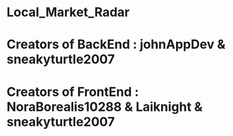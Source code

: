 # Local_Market_Radar
# Creators of BackEnd : johnAppDev & sneakyturtle2007
# Creators of FrontEnd : NoraBorealis10288 & Laiknight & sneakyturtle2007
